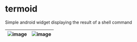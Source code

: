 # termoid
Simple android widget displaying the result of a shell command

| ![image](https://user-images.githubusercontent.com/53375304/174343526-b8fa0fed-dafc-4406-884b-34403df61244.png) | ![image](https://user-images.githubusercontent.com/53375304/174343492-85870c5b-2571-40c7-bfbe-3d8ec4c41cbb.png) |
|--|--|
